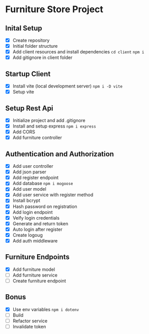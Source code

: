 # Furniture Store Project

## Inital Setup
- [x] Create repository
- [x] Initial folder structure
- [x] Add client resources and install dependencies `cd client` `npm i`
- [x] Add gitignore in client folder

## Startup Client
- [x] Install vite (local development server) `npm i -D vite`
- [x] Setup vite

## Setup Rest Api
- [x] Initialize project and add .gitignore
- [x] Install and setup express `npm i express`
- [x] Add CORS
- [x] Add furniture controller

## Authentication and Authorization
- [x] Add user controller
- [x] Add json parser
- [x] Add register endpoint
- [x] Add database `npm i mogoose`
- [x] Add user model
- [x] Add user service with register method
- [x] Install bcrypt
- [x] Hash password on registration
- [x] Add login endpoint
- [x] Veify login credentials
- [x] Generate and return token
- [x] Auto login after register
- [x] Create logoug
- [x] Add auth middleware

## Furniture Endpoints
- [x] Add furniture model
- [ ] Add furniture service
- [ ] Create furniture endpoint

## Bonus
- [x] Use env variables `npm i dotenv`
- [ ] Build
- [ ] Refactor service
- [ ] Invalidate token